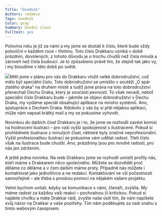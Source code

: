 ```yaml
---
Title: "Úvodník"
Authors: redakce
Tags: úvodník
Color: gray
Summary: Úvodní slovo
Fulltext: yes
---
```

Polovina roku je již za námi a my jsme se dostali k číslu, které bude vždy poloviční v každém roce – třetímu. Toto číslo Drakkaru vzniká v době prázdnin, dovolených, z tohoto důvodu je o trochu chudší než čísla minulá a zároveň než čísla budoucí. Je to způsobeno právě tím, že stejně tak jako vy, i my bloudíme v této době po světě.

![](http://www.rpgforum.cz/files/drakkar3.jpg)Měli jsme v plánu pro vás do Drakkaru vložit velké dobrodružství, což mělo být speciální číslo. Toto dobrodružství se umístilo v soutěži „O spár zlatého draka“ na druhém místě a tudíž jsme práva na toto dobrodružství přenechali Dechu Draka, který je součástí pevnosti. To však nevadí, neboť speciální číslo Drakkaru bude – jakmile se objeví dobrodružství v Dechu Draka, my vydáme speciál obsahující aplikace na mnoho systémů. Ano, spolupráce s Dechem Draka. Kdokoliv z vás by si přál nějakou aplikaci, může nám napsat krátký mail a my se pokusíme vyhovět.

Novinkou do dalších čísel Drakkaru je i to, že jsme se rozhodli zavést komisi na hodnocení ilustrací – pro vaši vyšší spokojenost s ilustracemi. Pokud si prohlédnete ilustrace z minulých čísel, některé byly značně neprofesionální. Vyšší profesionalitou ilustrací se pokusíme vám udělat radost. Třetí číslo však na ilustrace bude chudší. Ano, prázdniny jsou pro mnohé radostí, pro nás jen zdržením.

A ještě jedna novinka. Na web Drakkaru jsme se rozhodli umístit profily nás, kteří máme s Drakkarem něco společného. Můžete se dozvědět proč děláme co děláme a v čem dalším máme prsty. Případně nás můžete i kontaktovat jako jednotlivce a ne redakci. Kontaktování ve vší počestnosti samozřejmě – ale třeba s prosbou pomoci na nějakém vašem projektu.

Velmi bychom uvítali, kdyby se komunikace s vámi, čtenáři, zvýšila. My máme radost za každou vaši reakci – pochvalnou či kritickou. Pokud si najdete chvilku a máte Drakkar rádi, zvyšte naše úsilí tím, že nám napíšete svůj názor na Drakkar a vaše postřehy. Tím nám poděkujete za naši snahu s tímto webovým časopisem.

